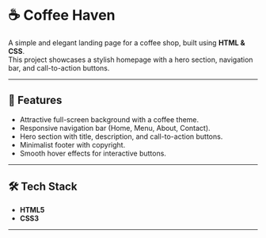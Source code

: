 # ☕ Coffee Haven

A simple and elegant landing page for a coffee shop, built using **HTML & CSS**.  
This project showcases a stylish homepage with a hero section, navigation bar, and call-to-action buttons.

---

## 🚀 Features
- Attractive full-screen background with a coffee theme.
- Responsive navigation bar (Home, Menu, About, Contact).
- Hero section with title, description, and call-to-action buttons.
- Minimalist footer with copyright.
- Smooth hover effects for interactive buttons.

---


## 🛠️ Tech Stack
- **HTML5**
- **CSS3**

---


